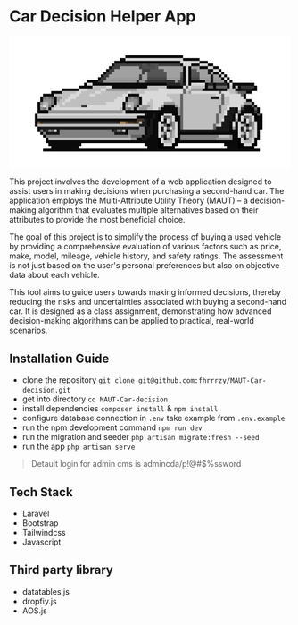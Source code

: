 # Car Decision Helper App

<img src="pixel-car.png" align="center">

This project involves the development of a web application designed to assist users in making decisions when purchasing a second-hand car. The application employs the Multi-Attribute Utility Theory (MAUT) – a decision-making algorithm that evaluates multiple alternatives based on their attributes to provide the most beneficial choice.

The goal of this project is to simplify the process of buying a used vehicle by providing a comprehensive evaluation of various factors such as price, make, model, mileage, vehicle history, and safety ratings. The assessment is not just based on the user's personal preferences but also on objective data about each vehicle.

This tool aims to guide users towards making informed decisions, thereby reducing the risks and uncertainties associated with buying a second-hand car. It is designed as a class assignment, demonstrating how advanced decision-making algorithms can be applied to practical, real-world scenarios.


## Installation Guide
- clone the repository `git clone git@github.com:fhrrrzy/MAUT-Car-decision.git`
- get into directory `cd MAUT-Car-decision`
- install dependencies `composer install` & `npm install`
- configure database connection in `.env` take example from `.env.example`
- run the npm development command `npm run dev`
- run the migration and seeder `php artisan migrate:fresh --seed`
- run the app `php artisan serve`   

> Detault login for admin cms is admincda/p!@#$%ssword

## Tech Stack
- Laravel
- Bootstrap
- Tailwindcss
- Javascript

## Third party library
- datatables.js
- dropfiy.js
- AOS.js
